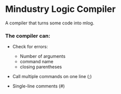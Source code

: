 # Mindustry Logic Compiler

A compiler that turns some code into mlog.

### The compiler can:
- Check for errors:
  - Number of arguments
  - command name
  - closing parentheses
- Call multiple commands on one line (;)

- Single-line comments (#)
